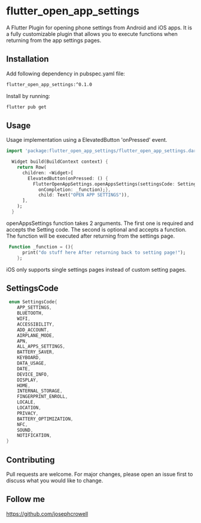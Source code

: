 # flutter_open_app_settings

A Flutter Plugin for opening phone settings from Android and iOS apps. It is a fully customizable plugin that allows you to execute functions when returning from the app settings pages.

## Installation

Add following dependency in pubspec.yaml file:

```bash
flutter_open_app_settings:^0.1.0
```

Install by running:

```bash
flutter pub get
```

## Usage

Usage implementation using a ElevatedButton 'onPressed' event.

``` dart
import 'package:flutter_open_app_settings/flutter_open_app_settings.dart';

  Widget build(BuildContext context) {
    return Row(
      children: <Widget>[
        ElevatedButton(onPressed: () {
          FlutterOpenAppSettings.openAppsSettings(settingsCode: SettingsCode.APP_SETTINGS,
            onCompletion: _function);},
            child: Text("OPEN APP SETTINGS")),
      ],
    );
  }
```

openAppsSettings function takes 2 arguments. The first one is required and accepts the Setting code. The second is optional and accepts a function. The function will be executed after returning from the settings page.

``` dart
 Function _function = (){
      print("do stuff here After returning back to setting page!");
    };
```

iOS only supports single settings pages instead of custom setting pages.

## SettingsCode

``` dart
 enum SettingsCode{
    APP_SETTINGS,
    BLUETOOTH,
    WIFI,
    ACCESSIBILITY,
    ADD_ACCOUNT,
    AIRPLANE_MODE,
    APN,
    ALL_APPS_SETTINGS,
    BATTERY_SAVER,
    KEYBOARD,
    DATA_USAGE,
    DATE,
    DEVICE_INFO,
    DISPLAY,
    HOME,
    INTERNAL_STORAGE,
    FINGERPRINT_ENROLL,
    LOCALE,
    LOCATION,
    PRIVACY,
    BATTERY_OPTIMIZATION,
    NFC,
    SOUND,
    NOTIFICATION,
}
```

## Contributing

Pull requests are welcome. For major changes, please open an issue first to discuss what you would like to change.

## Follow me

<https://github.com/josephcrowell>
